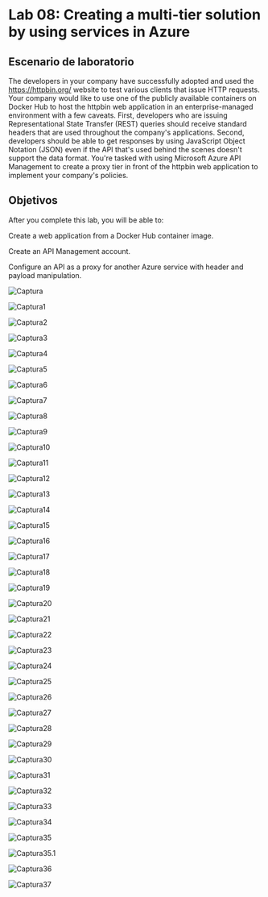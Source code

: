 # Lab 08: Creating a multi-tier solution by using services in Azure 

## Escenario de laboratorio
The developers in your company have successfully adopted and used the https://httpbin.org/ website to test various clients that issue HTTP requests. Your company would like to use one of the publicly available containers on Docker Hub to host the httpbin web application in an enterprise-managed environment with a few caveats. First, developers who are issuing Representational State Transfer (REST) queries should receive standard headers that are used throughout the company's applications. Second, developers should be able to get responses by using JavaScript Object Notation (JSON) even if the API that's used behind the scenes doesn't support the data format. You're tasked with using Microsoft Azure API Management to create a proxy tier in front of the httpbin web application to implement your company's policies.

## Objetivos
After you complete this lab, you will be able to:

Create a web application from a Docker Hub container image.

Create an API Management account.

Configure an API as a proxy for another Azure service with header and payload manipulation.


![Captura](ZZ-lab/Captura.PNG)

![Captura1](ZZ-lab/Captura1.PNG)

![Captura2](ZZ-lab/Captura2.PNG)

![Captura3](ZZ-lab/Captura3.PNG)

![Captura4](ZZ-lab/Captura4.PNG)

![Captura5](ZZ-lab/Captura5.PNG)

![Captura6](ZZ-lab/Captura6.PNG)

![Captura7](ZZ-lab/Captura7.PNG)

![Captura8](ZZ-lab/Captura8.PNG)

![Captura9](ZZ-lab/Captura9.PNG)

![Captura10](ZZ-lab/Captura10.PNG)

![Captura11](ZZ-lab/Captura11.PNG)

![Captura12](ZZ-lab/Captura12.PNG)

![Captura13](ZZ-lab/Captura13.PNG)

![Captura14](ZZ-lab/Captura14.PNG)

![Captura15](ZZ-lab/Captura15.PNG)

![Captura16](ZZ-lab/Captura16.PNG)

![Captura17](ZZ-lab/Captura17.PNG)

![Captura18](ZZ-lab/Captura18.PNG)

![Captura19](ZZ-lab/Captura19.PNG)

![Captura20](ZZ-lab/Captura20.PNG)

![Captura21](ZZ-lab/Captura21.PNG)

![Captura22](ZZ-lab/Captura22.PNG)

![Captura23](ZZ-lab/Captura23.PNG)

![Captura24](ZZ-lab/Captura24.PNG)

![Captura25](ZZ-lab/Captura25.PNG)

![Captura26](ZZ-lab/Captura26.PNG)

![Captura27](ZZ-lab/Captura27.PNG)

![Captura28](ZZ-lab/Captura28.PNG)

![Captura29](ZZ-lab/Captura29.PNG)

![Captura30](ZZ-lab/Captura30.PNG)

![Captura31](ZZ-lab/Captura31.PNG)

![Captura32](ZZ-lab/Captura32.PNG)

![Captura33](ZZ-lab/Captura33.PNG)

![Captura34](ZZ-lab/Captura34.PNG)

![Captura35](ZZ-lab/Captura35.PNG)

![Captura35.1](ZZ-lab/Captura35.1.PNG)

![Captura36](ZZ-lab/Captura36.PNG)

![Captura37](ZZ-lab/Captura37.PNG)

